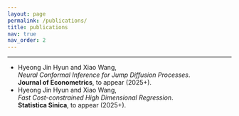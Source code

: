 ```yaml
---
layout: page
permalink: /publications/
title: publications 
nav: true
nav_order: 2
---
```


---
- Hyeong Jin Hyun and Xiao Wang, <br> *Neural Conformal Inference for Jump Diffusion Processes*. <br> **Journal of Econometrics**, to appear (2025+). 
- Hyeong Jin Hyun and Xiao Wang, <br> *Fast Cost-constrained High Dimensional Regression*. <br> **Statistica Sinica**, to appear (2025+). 
